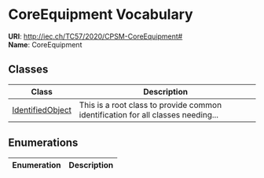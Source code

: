# CoreEquipment Vocabulary



**URI**: http://iec.ch/TC57/2020/CPSM-CoreEquipment#<br />
**Name**: CoreEquipment



## Classes

| Class | Description |
| --- | --- |
| [IdentifiedObject](IdentifiedObject.md) | This is a root class to provide common identification for all classes needing... |





## Enumerations

| Enumeration | Description |
| --- | --- |




